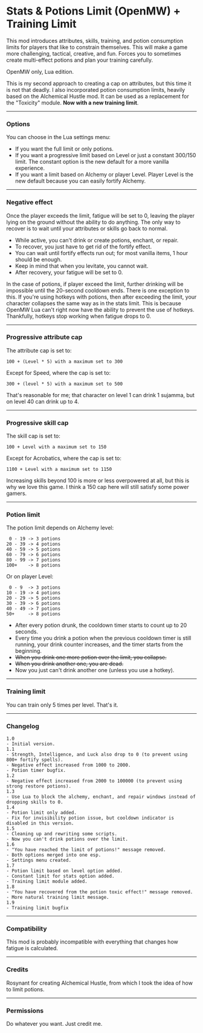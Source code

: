 # Stats & Potions Limit (OpenMW) + Training Limit

This mod introduces attributes, skills, training, and potion consumption limits for players that like to constrain themselves. This will make a game more challenging, tactical, creative, and fun. Forces you to sometimes create multi-effect potions and plan your training carefully.

OpenMW only, Lua edition.

This is my second approach to creating a cap on attributes, but this time it is not that deadly. I also incorporated potion consumption limits, heavily based on the Alchemical Hustle mod. It can be used as a replacement for the "Toxicity" module. **Now with a new training limit**.

------------------------------------------------------------

### Options

You can choose in the Lua settings menu:

- If you want the full limit or only potions.
- If you want a progressive limit based on Level or just a constant 300/150 limit. The constant option is the new default for a more vanilla experience.
- If you want a limit based on Alchemy or player Level. Player Level is the new default because you can easily fortify Alchemy.

------------------------------------------------------------

### Negative effect

Once the player exceeds the limit, fatigue will be set to 0, leaving the player lying on the ground without the ability to do anything. The only way to recover is to wait until your attributes or skills go back to normal.

- While active, you can't drink or create potions, enchant, or repair.
- To recover, you just have to get rid of the fortify effect.
- You can wait until fortify effects run out; for most vanilla items, 1 hour should be enough.
- Keep in mind that when you levitate, you cannot wait.
- After recovery, your fatigue will be set to 0.

In the case of potions, if player exceed the limit, further drinking will be impossible until the 20-second cooldown ends. There is one exception to this. If you're using hotkeys with potions, then after exceeding the limit, your character collapses the same way as in the stats limit. This is because OpenMW Lua can't right now have the ability to prevent the use of hotkeys. Thankfully, hotkeys stop working when fatigue drops to 0.

------------------------------------------------------------

### Progressive attribute cap

The attribute cap is set to:
```
100 + (Level * 5) with a maximum set to 300
```
Except for Speed, where the cap is set to:
```
300 + (level * 5) with a maximum set to 500
```
That's reasonable for me; that character on level 1 can drink 1 sujamma, but on level 40 can drink up to 4.

------------------------------------------------------------

### Progressive skill cap

The skill cap is set to:
```
100 + Level with a maximum set to 150
```
Except for Acrobatics, where the cap is set to:
```
1100 + Level with a maximum set to 1150
```
Increasing skills beyond 100 is more or less overpowered at all, but this is why we love this game. I think a 150 cap here will still satisfy some power gamers.

------------------------------------------------------------

### Potion limit

The potion limit depends on Alchemy level:
```
 0 - 19 -> 3 potions
20 - 39 -> 4 potions
40 - 59 -> 5 potions
60 - 79 -> 6 potions
80 - 99 -> 7 potions
100+    -> 8 potions
```

Or on player Level:
```
 0 - 9  -> 3 potions
10 - 19 -> 4 potions
20 - 29 -> 5 potions
30 - 39 -> 6 potions
40 - 49 -> 7 potions
50+     -> 8 potions
```

- After every potion drunk, the cooldown timer starts to count up to 20 seconds.
- Every time you drink a potion when the previous cooldown timer is still running, your drink counter increases, and the timer starts from the beginning.
- <s>When you drink one more potion over the limit, you collapse.</s>
- <s>When you drink another one, you are dead.</s>
- Now you just can't drink another one (unless you use a hotkey).

------------------------------------------------------------

### Training limit

You can train only 5 times per level. That's it.

------------------------------------------------------------

### Changelog
```
1.0
- Initial version.
1.1
- Strength, Intelligence, and Luck also drop to 0 (to prevent using 800+ fortify spells).
- Negative effect increased from 1000 to 2000.
- Potion timer bugfix.
1.2
- Negative effect increased from 2000 to 100000 (to prevent using strong restore potions).
1.3
- Use Lua to block the alchemy, enchant, and repair windows instead of dropping skills to 0.
1.4
- Potion limit only added.
- Fix for invisibility potion issue, but cooldown indicator is disabled in this version.
1.5
- Cleaning up and rewriting some scripts.
- Now you can't drink potions over the limit.
1.6
- "You have reached the limit of potions!" message removed.
- Both options merged into one esp.
- Settings menu created.
1.7
- Potion limit based on level option added.
- Constant limit for stats option added.
- Training limit module added.
1.8
- "You have recovered from the potion toxic effect!" message removed.
- More natural training limit message.
1.9
- Training limit bugfix
```

------------------------------------------------------------

### Compatibility

This mod is probably incompatible with everything that changes how fatigue is calculated.

------------------------------------------------------------

### Credits

Rosynant for creating Alchemical Hustle, from which I took the idea of how to limit potions.

------------------------------------------------------------

### Permissions

Do whatever you want. Just credit me.